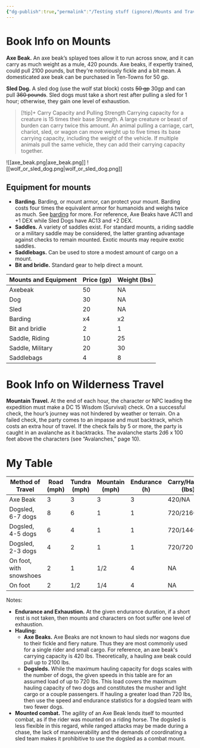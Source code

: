 ```yaml
---
{"dg-publish":true,"permalink":"/Testing stuff (ignore)/Mounts and Travel Time/"}
---
```



# Book Info on Mounts
**Axe Beak.** An axe beak’s splayed toes allow it to run across snow, and it can carry as much weight as a mule, 420 pounds. Axe beaks, if expertly trained, could pull 2100 pounds, but they're notoriously fickle and a bit mean. A domesticated axe beak can be purchased in Ten-Towns for 50 gp.

**Sled Dog.** A sled dog (use the wolf stat block) costs ~~50 gp~~ 30gp and can pull ~~360 pounds~~. Sled dogs must take a short rest after pulling a sled for 1 hour; otherwise, they gain one level of exhaustion.

> [!tip]+ Carry Capacity and Pulling Strength
> Carrying capacity for a creature is 15 times their base Strength. A large creature or beast of burden can carry twice this amount. An animal pulling a carriage, cart, chariot, sled, or wagon can move weight up to five times its base carrying capacity, including the weight of the vehicle. If multiple animals pull the same vehicle, they can add their carrying capacity together.

![[axe_beak.png\|axe_beak.png]]
![[wolf_or_sled_dog.png\|wolf_or_sled_dog.png]]

## Equipment for mounts
- **Barding.** Barding, or mount armor, can protect your mount. Barding costs four times the equivalent armor for humanoids and weighs twice as much. See [barding](https://www.dndbeyond.com/equipment/barding) for more. For reference, Axe Beaks have AC11 and +1 DEX while Sled Dogs have AC13 and +2 DEX.
- **Saddles.** A variety of saddles exist. For standard mounts, a riding saddle or a military saddle may be considered, the latter granting advantage against checks to remain mounted. Exotic mounts may require exotic saddles.
- **Saddlebags.** Can be used to store a modest amount of cargo on a mount.
- **Bit and bridle.** Standard gear to help direct a mount. 

| Mounts and Equipment | Price (gp) | Weight (lbs) |
| -------------------- | ---------- | ------------ |
| Axebeak              | 50         | NA           |
| Dog                  | 30         | NA           |
| Sled                 | 20         | NA           |
| Barding              | x4         | x2           |
| Bit and bridle       | 2          | 1            |
| Saddle, Riding       | 10         | 25           |
| Saddle, Military     | 20         | 30           |
| Saddlebags           | 4          | 8            |


# Book Info on Wilderness Travel
**Mountain Travel.** At the end of each hour, the character or NPC leading the expedition must make a DC 15 Wisdom (Survival) check. On a successful check, the hour’s journey was not hindered by weather or terrain. On a  failed check, the party comes to an impasse and must backtrack, which costs an extra hour of travel. If the check fails by 5 or more, the party is caught in an avalanche as it backtracks. The avalanche starts 2d6 x 100 feet above the characters (see “Avalanches,” page 10).

# My Table


| Method of Travel        | Road (mph) | Tundra (mph) | Mountain (mph) | Endurance (h) | Carry/Hauling (lbs) |
| ----------------------- | ---------- | ------------ | -------------- | ----------------------- | ------------------- |
| Axe Beak                | 3          | 3            | 3              | 3                       | 420/NA          |
| Dogsled, 6-7 dogs       | 8          | 6            | 1              | 1                       | 720/2160            |
| Dogsled, 4-5 dogs       | 6          | 4            | 1              | 1                       | 720/1440            |
| Dogsled, 2-3 dogs       | 4          | 2            | 1              | 1                       | 720/720                 |
| On foot, with snowshoes | 2          | 1            | 1/2            | 4                       | NA                  |
| On foot                 | 2          | 1/2          | 1/4            | 4                       | NA                  |

Notes: 
 - **Endurance and Exhaustion.** At the given endurance duration, if a short rest is not taken, then mounts and characters on foot suffer one level of exhaustion.
 - **Hauling:** 
	 - **Axe Beaks.** Axe Beaks are not known to haul sleds nor wagons due to their fickle and fiery nature. Thus they are most commonly used for a single rider and small cargo. For reference, an axe beak's carrying capacity is 420 lbs. Theoretically, a hauling axe beak could pull up to 2100 lbs.
	 - **Dogsleds.** While the maximum hauling capacity for dogs scales with the number of dogs, the given speeds in this table are for an assumed load of up to 720 lbs. This load covers the maximum hauling capacity of two dogs and constitutes the musher and light cargo or a couple passengers. If hauling a greater load than 720 lbs, then use the speed and endurance statistics for a dogsled team with two fewer dogs.
 - **Mounted combat.** The agility of an Axe Beak lends itself to mounted combat, as if the rider was mounted on a riding horse. The dogsled is less flexible in this regard, while ranged attacks may be made during a chase, the lack of maneuverability and the demands of coordinating a sled team makes it prohibitive to use the dogsled as a combat mount.





